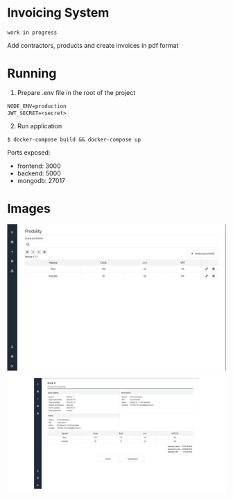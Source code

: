 # Invoicing System 
`work in progress `

Add contractors, products and create invoices in pdf format

# Running
1. Prepare .env file in the root of the project
```
NODE_ENV=production
JWT_SECRET=<secret>
```
2. Run application
```
$ docker-compose build && docker-compose up
```
Ports exposed:
- frontend: 3000
- backend: 5000
- mongodb: 27017

# Images
![image 1](/images/img1.png?raw=true)
![image 2](/images/img2.png?raw=true)

